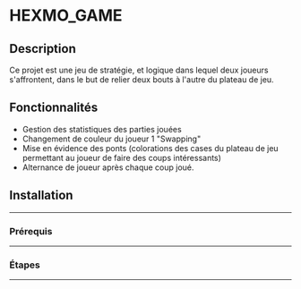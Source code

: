 # HEXMO_GAME

## Description
Ce projet est une jeu de stratégie, et logique dans lequel deux joueurs s'affrontent, dans le but de relier deux bouts à l'autre du plateau de jeu.

## Fonctionnalités
- Gestion des statistiques des parties jouées
- Changement de couleur du joueur 1 "Swapping"
- Mise en évidence des ponts (colorations des cases du plateau de jeu permettant au joueur de faire des coups intéressants)
- Alternance de joueur après chaque coup joué.

## Installation
-----------------------
### Prérequis
-----------------------
### Étapes
------------------------
